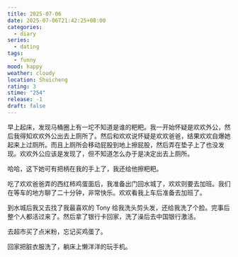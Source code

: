 ```yaml
---
title: 2025-07-06
date: 2025-07-06T21:42:25+08:00
categories:
  - diary
series:
  - dating
tags:
  - funny
mood: happy
weather: cloudy
location: Shuicheng
rating: 3
stime: "254"
release: -1
draft: false
---
```

早上起床，发现马桶圈上有一坨不知道是谁的粑粑。我一开始怀疑是欢欢外公，然后我得知欢欢外公出去上厕所了。然后和欢欢说怀疑是欢欢爸爸，结果欢欢自爆她起来上过厕所。而且上厕所会移动屁股到地上擦屁股，然后弄在垫子上了也没发现。欢欢外公应该是发现了，但不知道怎么办于是决定出去上厕所。

哈哈，这下她可有把柄在我的手上了，我还给他擦粑粑。

吃了欢欢爸爸弄的西红柿鸡蛋面后，我准备出门回水城了，欢欢则要去加班。我们在等车的地方聊了二十分钟，非常快乐。欢欢看我上车后准备去加班了。

到水城后我又去找了我最喜欢的 Tony 给我洗头剪头发，还给我洗了个脸。完事后整个人都活过来了。然后拿了银行卡回家，洗了澡后去中国银行激活。

去超市买了点米粉，忘记买鸡蛋了。

回家把脏衣服洗了，躺床上懒洋洋的玩手机。